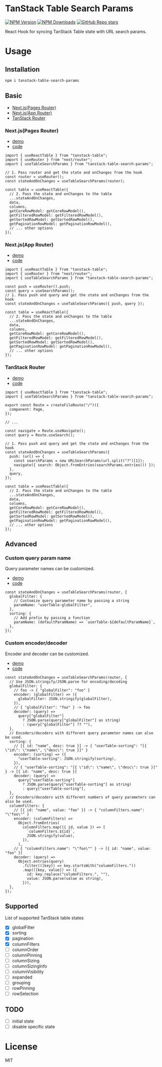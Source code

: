 # TanStack Table Search Params

<div>

[![NPM Version](https://img.shields.io/npm/v/tanstack-table-search-params)][1]
[![NPM Downloads](https://img.shields.io/npm/dm/tanstack-table-search-params)][1]
[![GitHub Repo stars](https://img.shields.io/github/stars/taro-28/tanstack-table-search-params)][2]

</div>

React Hook for syncing TanStack Table state with URL search params.

# Usage

## Installation

```bash
npm i tanstack-table-search-params
```

## Basic

- [Next.js(Pages Router)](#nextjspages-router)
- [Next.js(App Router)](#nextjsapp-router)
- [TanStack Router](#tanstack-router)

### Next.js(Pages Router)

- [demo](https://tanstack-table-search-params-next-pages-router-taro28s-projects.vercel.app/)
- [code](https://github.com/taro-28/tanstack-table-search-params/tree/main/examples/next-pages-router)

```tsx
import { useReactTable } from "tanstack-table";
import { useRouter } from "next/router";
import { useTableSearchParams } from "tanstack-table-search-params";

// 1. Pass router and get the state and onChanges from the hook
const router = useRouter();
const stateAndOnChanges = useTableSearchParams(router);

const table = useReactTable({
  // 2. Pass the state and onChanges to the table
  ...stateAndOnChanges,
  data,
  columns,
  getCoreRowModel: getCoreRowModel(),
  getFilteredRowModel: getFilteredRowModel(),
  getSortedRowModel: getSortedRowModel(),
  getPaginationRowModel: getPaginationRowModel(),
  // ... other options
});
```

### Next.js(App Router)

- [demo](https://tanstack-table-search-params-next-app-router-taro28s-projects.vercel.app/)
- [code](https://github.com/taro-28/tanstack-table-search-params/tree/main/examples/next-app-router)

```tsx
import { useReactTable } from "tanstack-table";
import { useRouter } from "next/router";
import { useTableSearchParams } from "tanstack-table-search-params";

const push = useRouter().push;
const query = useSearchParams();
// 1. Pass push and query and get the state and onChanges from the hook
const stateAndOnChanges = useTableSearchParams({ push, query });

const table = useReactTable({
  // 2. Pass the state and onChanges to the table
  ...stateAndOnChanges,
  data,
  columns,
  getCoreRowModel: getCoreRowModel(),
  getFilteredRowModel: getFilteredRowModel(),
  getSortedRowModel: getSortedRowModel(),
  getPaginationRowModel: getPaginationRowModel(),
  // ... other options
});
```

### TanStack Router

- [demo](https://tanstack-table-search-params-tanstack-router-taro28s-projects.vercel.app/)
- [code](https://github.com/taro-28/tanstack-table-search-params/tree/main/examples/tanstack-router)

```tsx
import { useReactTable } from "tanstack-table";
import { useTableSearchParams } from "tanstack-table-search-params";

export const Route = createFileRoute("/")({
  component: Page,
});

// ...

const navigate = Route.useNavigate();
const query = Route.useSearch();

// 1. Pass push and query and get the state and onChanges from the hook
const stateAndOnChanges = useTableSearchParams({
  push: (url) => {
    const searchParams = new URLSearchParams(url.split("?")[1]);
    navigate({ search: Object.fromEntries(searchParams.entries()) });
  },
  query,
});

const table = useReactTable({
  // 2. Pass the state and onChanges to the table
  ...stateAndOnChanges,
  data,
  columns,
  getCoreRowModel: getCoreRowModel(),
  getFilteredRowModel: getFilteredRowModel(),
  getSortedRowModel: getSortedRowModel(),
  getPaginationRowModel: getPaginationRowModel(),
  // ... other options
});
```

## Advanced

### Custom query param name

Query parameter names can be customized.

- [demo](https://tanstack-table-search-paramsexample-git-56132d-taro28s-projects.vercel.app/custom-param-name)
- [code](https://github.com/taro-28/tanstack-table-search-params/tree/main/examples/next-pages-router/src/pages/custom-param-name.tsx)

```tsx
const stateAndOnChanges = useTableSearchParams(router, {
  globalFilter: {
    // Customize query parameter name by passing a string
    paramName: "userTable-globalFilter",
  },
  sorting: {
    // Add prefix by passing a function
    paramName: (defaultParamName) => `userTable-${defaultParamName}`,
  },
});
```

### Custom encoder/decoder

Encoder and decoder can be customized.

- [demo](https://tanstack-table-search-paramsexample-git-56132d-taro28s-projects.vercel.app/custom-encoder-decoder)
- [code](https://github.com/taro-28/tanstack-table-search-params/tree/main/examples/next-pages-router/src/pages/custom-encoder-decoder.tsx)

```tsx
const stateAndOnChanges = useTableSearchParams(router, {
  // Use JSON.stringify/JSON.parse for encoding/decoding
  globalFilter: {
    // foo -> { "globalFilter": "foo" }
    encoder: (globalFilter) => ({
      globalFilter: JSON.stringify(globalFilter),
    }),
    // { "globalFilter": "foo" } -> foo
    decoder: (query) =>
      query["globalFilter"]
        ? JSON.parse(query["globalFilter"] as string)
        : (query["globalFilter"] ?? ""),
  },
  // Encoders/decoders with different query parameter names can also be used.
  sorting: {
    // [{ id: "name", desc: true }] -> { "userTable-sorting": "[{ \"id\": \"name\", \"desc\": true }]" }
    encoder: (sorting) => ({
      "userTable-sorting": JSON.stringify(sorting),
    }),
    // { "userTable-sorting": "[{ \"id\": \"name\", \"desc\": true }]" } -> [{ id: "name", desc: true }]
    decoder: (query) =>
      query["userTable-sorting"]
        ? JSON.parse(query["userTable-sorting"] as string)
        : query["userTable-sorting"],
  },
  // Encoders/decoders with different numbers of query parameters can also be used.
  columnFilters: {
    // [{ id: "name", value: "foo" }] -> { "columnFilters.name": "\"foo\"" }
    encoder: (columnFilters) =>
      Object.fromEntries(
        columnFilters.map(({ id, value }) => [
          `columnFilters.${id}`,
          JSON.stringify(value),
        ]),
      ),
    // { "columnFilters.name": "\"foo\"" } -> [{ id: "name", value: "foo" }]
    decoder: (query) =>
      Object.entries(query)
        .filter(([key]) => key.startsWith("columnFilters."))
        .map(([key, value]) => ({
          id: key.replace("columnFilters.", ""),
          value: JSON.parse(value as string),
        })),
  },
});
```

## Supported

List of supported TanStack table states

- [x] globalFilter
- [x] sorting
- [x] pagination
- [x] columnFilters
- [ ] columnOrder
- [ ] columnPinning
- [ ] columnSizing
- [ ] columnSizingInfo
- [ ] columnVisibility
- [ ] expanded
- [ ] grouping
- [ ] rowPinning
- [ ] rowSelection

## TODO

- [ ] initial state
- [ ] disable specific state

# License

MIT

[1]: https://www.npmjs.com/package/tanstack-table-search-params
[2]: https://github.com/taro-28/tanstack-table-search-params
